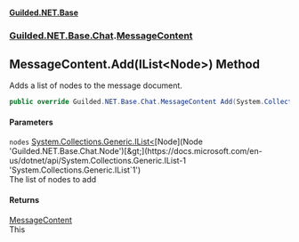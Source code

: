 
#### [Guilded.NET.Base](Guilded_NET_Base 'Guilded_NET_Base')
### [Guilded.NET.Base.Chat](Guilded_NET_Base#Guilded_NET_Base_Chat 'Guilded.NET.Base.Chat').[MessageContent](MessageContent 'Guilded.NET.Base.Chat.MessageContent')
## MessageContent.Add(IList&lt;Node&gt;) Method
Adds a list of nodes to the message document.  
```csharp
public override Guilded.NET.Base.Chat.MessageContent Add(System.Collections.Generic.IList<Guilded.NET.Base.Chat.Node> nodes);
```

#### Parameters
<a name='Guilded_NET_Base_Chat_MessageContent_Add(System_Collections_Generic_IList_Guilded_NET_Base_Chat_Node_)_nodes'></a>
`nodes` [System.Collections.Generic.IList&lt;](https://docs.microsoft.com/en-us/dotnet/api/System.Collections.Generic.IList-1 'System.Collections.Generic.IList`1')[Node](Node 'Guilded.NET.Base.Chat.Node')[&gt;](https://docs.microsoft.com/en-us/dotnet/api/System.Collections.Generic.IList-1 'System.Collections.Generic.IList`1')  
The list of nodes to add
  

#### Returns
[MessageContent](MessageContent 'Guilded.NET.Base.Chat.MessageContent')  
This
